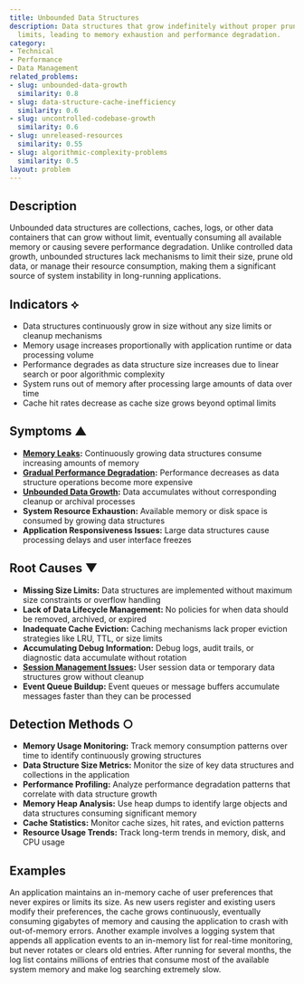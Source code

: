 ```yaml
---
title: Unbounded Data Structures
description: Data structures that grow indefinitely without proper pruning or size
  limits, leading to memory exhaustion and performance degradation.
category:
- Technical
- Performance
- Data Management
related_problems:
- slug: unbounded-data-growth
  similarity: 0.8
- slug: data-structure-cache-inefficiency
  similarity: 0.6
- slug: uncontrolled-codebase-growth
  similarity: 0.6
- slug: unreleased-resources
  similarity: 0.55
- slug: algorithmic-complexity-problems
  similarity: 0.5
layout: problem
---
```


## Description

Unbounded data structures are collections, caches, logs, or other data containers that can grow without limit, eventually consuming all available memory or causing severe performance degradation. Unlike controlled data growth, unbounded structures lack mechanisms to limit their size, prune old data, or manage their resource consumption, making them a significant source of system instability in long-running applications.

## Indicators ⟡

- Data structures continuously grow in size without any size limits or cleanup mechanisms
- Memory usage increases proportionally with application runtime or data processing volume
- Performance degrades as data structure size increases due to linear search or poor algorithmic complexity
- System runs out of memory after processing large amounts of data over time
- Cache hit rates decrease as cache size grows beyond optimal limits

## Symptoms ▲

- **[Memory Leaks](memory-leaks.md):** Continuously growing data structures consume increasing amounts of memory
- **[Gradual Performance Degradation](gradual-performance-degradation.md):** Performance decreases as data structure operations become more expensive
- **[Unbounded Data Growth](unbounded-data-growth.md):** Data accumulates without corresponding cleanup or archival processes
- **System Resource Exhaustion:** Available memory or disk space is consumed by growing data structures
- **Application Responsiveness Issues:** Large data structures cause processing delays and user interface freezes

## Root Causes ▼

- **Missing Size Limits:** Data structures are implemented without maximum size constraints or overflow handling
- **Lack of Data Lifecycle Management:** No policies for when data should be removed, archived, or expired
- **Inadequate Cache Eviction:** Caching mechanisms lack proper eviction strategies like LRU, TTL, or size limits
- **Accumulating Debug Information:** Debug logs, audit trails, or diagnostic data accumulate without rotation
- **[Session Management Issues](session-management-issues.md):** User session data or temporary data structures grow without cleanup
- **Event Queue Buildup:** Event queues or message buffers accumulate messages faster than they can be processed

## Detection Methods ○

- **Memory Usage Monitoring:** Track memory consumption patterns over time to identify continuously growing structures
- **Data Structure Size Metrics:** Monitor the size of key data structures and collections in the application
- **Performance Profiling:** Analyze performance degradation patterns that correlate with data structure growth
- **Memory Heap Analysis:** Use heap dumps to identify large objects and data structures consuming significant memory
- **Cache Statistics:** Monitor cache sizes, hit rates, and eviction patterns
- **Resource Usage Trends:** Track long-term trends in memory, disk, and CPU usage

## Examples

An application maintains an in-memory cache of user preferences that never expires or limits its size. As new users register and existing users modify their preferences, the cache grows continuously, eventually consuming gigabytes of memory and causing the application to crash with out-of-memory errors. Another example involves a logging system that appends all application events to an in-memory list for real-time monitoring, but never rotates or clears old entries. After running for several months, the log list contains millions of entries that consume most of the available system memory and make log searching extremely slow.